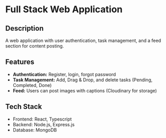 # Full Stack Web Application

## Description  
A web application with user authentication, task management, and a feed section for content posting.

## Features  
- **Authentication:** Register, login, forgot password  
- **Task Management:** Add, Drag & Drop, and delete tasks (Pending, Completed, Done)  
- **Feed:** Users can post images with captions (Cloudinary for storage)  

## Tech Stack  
- Frontend: React, Typescript
- Backend: Node.js, Express.js  
- Database: MongoDB  